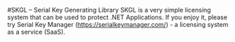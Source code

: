 #SKGL – Serial Key Generating Library
SKGL is a very simple licensing system that can be used to protect .NET Applications. If you enjoy it, please try Serial Key Manager (https://serialkeymanager.com/) - a licensing system as a service (SaaS).
